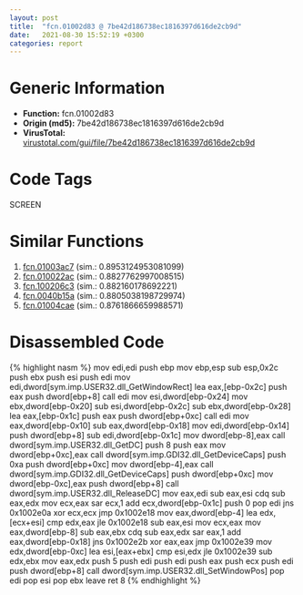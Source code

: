 ```yaml
---
layout: post
title:  "fcn.01002d83 @ 7be42d186738ec1816397d616de2cb9d"
date:   2021-08-30 15:52:19 +0300
categories: report
---
```


# Generic Information
- **Function:** fcn.01002d83
- **Origin (md5):** 7be42d186738ec1816397d616de2cb9d
- **VirusTotal:** [virustotal.com/gui/file/7be42d186738ec1816397d616de2cb9d][virustotal_ref]

# Code Tags
<span class="tag" id="SCREEN">SCREEN</span>


# Similar Functions

1. [fcn.01003ac7][similar_1_ref] (sim.: 0.8953124953081099)
2. [fcn.010022ac][similar_2_ref] (sim.: 0.8827762997008515)
3. [fcn.100206c3][similar_3_ref] (sim.: 0.882160178692221)
4. [fcn.0040b15a][similar_4_ref] (sim.: 0.8805038198729974)
5. [fcn.01004cae][similar_5_ref] (sim.: 0.8761866659988571)


# Disassembled Code

{% highlight nasm %}
mov edi,edi
push ebp
mov ebp,esp
sub esp,0x2c
push ebx
push esi
push edi
mov edi,dword[sym.imp.USER32.dll_GetWindowRect]
lea eax,[ebp-0x2c]
push eax
push dword[ebp+8]
call edi
mov esi,dword[ebp-0x24]
mov ebx,dword[ebp-0x20]
sub esi,dword[ebp-0x2c]
sub ebx,dword[ebp-0x28]
lea eax,[ebp-0x1c]
push eax
push dword[ebp+0xc]
call edi
mov eax,dword[ebp-0x10]
sub eax,dword[ebp-0x18]
mov edi,dword[ebp-0x14]
push dword[ebp+8]
sub edi,dword[ebp-0x1c]
mov dword[ebp-8],eax
call dword[sym.imp.USER32.dll_GetDC]
push 8
push eax
mov dword[ebp+0xc],eax
call dword[sym.imp.GDI32.dll_GetDeviceCaps]
push 0xa
push dword[ebp+0xc]
mov dword[ebp-4],eax
call dword[sym.imp.GDI32.dll_GetDeviceCaps]
push dword[ebp+0xc]
mov dword[ebp-0xc],eax
push dword[ebp+8]
call dword[sym.imp.USER32.dll_ReleaseDC]
mov eax,edi
sub eax,esi
cdq 
sub eax,edx
mov ecx,eax
sar ecx,1
add ecx,dword[ebp-0x1c]
push 0
pop edi
jns 0x1002e0a
xor ecx,ecx
jmp 0x1002e18
mov eax,dword[ebp-4]
lea edx,[ecx+esi]
cmp edx,eax
jle 0x1002e18
sub eax,esi
mov ecx,eax
mov eax,dword[ebp-8]
sub eax,ebx
cdq 
sub eax,edx
sar eax,1
add eax,dword[ebp-0x18]
jns 0x1002e2b
xor eax,eax
jmp 0x1002e39
mov edx,dword[ebp-0xc]
lea esi,[eax+ebx]
cmp esi,edx
jle 0x1002e39
sub edx,ebx
mov eax,edx
push 5
push edi
push edi
push eax
push ecx
push edi
push dword[ebp+8]
call dword[sym.imp.USER32.dll_SetWindowPos]
pop edi
pop esi
pop ebx
leave 
ret 8
{% endhighlight %}


[similar_1_ref]: /report/fcn.01003ac7@7be42d186738ec1816397d616de2cb9d
[similar_2_ref]: /report/fcn.010022ac@7be42d186738ec1816397d616de2cb9d
[similar_3_ref]: /report/fcn.100206c3@481b545f5c18f2fce1caac67ddc419e8
[similar_4_ref]: /report/fcn.0040b15a@4c2db4ba96e80258daff665d7d7a016a
[similar_5_ref]: /report/fcn.01004cae@7be42d186738ec1816397d616de2cb9d
[virustotal_ref]: https://www.virustotal.com/gui/file/7be42d186738ec1816397d616de2cb9d